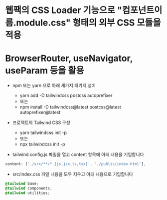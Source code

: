 # 웹팩의 CSS Loader 기능으로 "컴포넌트이름.module.css" 형태의 외부 CSS 모듈을 적용

# BrowserRouter, useNavigator, useParam 등을 활용

- npm 또는 yarn 으로 아래 세가지 패키지 설치
    - yarn add -D tailwindcss postcss autoprefixer
    - 또는
    - npm install -D tailwindcss@latest postcss@latest autoprefixer@latest

- 프로젝트의 Tailwind CSS 구성
    - yarn tailwindcss init -p
    - 또는
    - npx tailwindcss init -p

- tailwind.config.js 파일을 열고 content 항목에 아래 내용을 기입합니다

```jsx
content: ['./src/**/*.{js,jsx,ts,tsx}', './public/index.html'],
```

- src/index.css 파일 내용을 모두 지우고 아래 내용으로 기입합니다

```css
@tailwind base;
@tailwind components;
@tailwind utilities;
```
